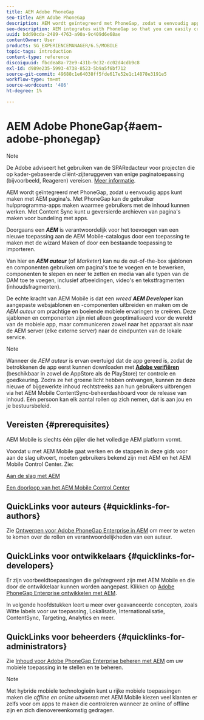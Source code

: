 ```yaml
---
title: AEM Adobe PhoneGap
seo-title: AEM Adobe PhoneGap
description: AEM wordt geïntegreerd met PhoneGap, zodat u eenvoudig apps kunt maken met AEM pagina's. Volg deze pagina om aan de slag te gaan met Adobe PhoneGap Enterprise.
seo-description: AEM integrates with PhoneGap so that you can easily create apps using AEM pages. Follow this page to get started with Adobe PhoneGap Enterprise.
uuid: bdd90cda-2489-4763-a90a-9c409d6e68ae
contentOwner: User
products: SG_EXPERIENCEMANAGER/6.5/MOBILE
topic-tags: introduction
content-type: reference
discoiquuid: fbcdea8a-72e9-431b-9c32-dc02d4cdb9c8
exl-id: d989e235-5993-4738-8523-5b9a5f6bf712
source-git-commit: 49688c1e64038ff5fde617e52e1c14878e3191e5
workflow-type: tm+mt
source-wordcount: '486'
ht-degree: 1%

---
```


# AEM Adobe PhoneGap{#aem-adobe-phonegap}

>[!NOTE]
>
>De Adobe adviseert het gebruiken van de SPARedacteur voor projecten die op kader-gebaseerde cliënt-zijteruggeven van enige paginatoepassing (bijvoorbeeld, Reageren) vereisen. [Meer informatie](/help/sites-developing/spa-overview.md).

AEM wordt geïntegreerd met PhoneGap, zodat u eenvoudig apps kunt maken met AEM pagina&#39;s. Met PhoneGap kan de gebruiker hulpprogramma-apps maken waarmee gebruikers met de inhoud kunnen werken. Met Content Sync kunt u geversierde archieven van pagina&#39;s maken voor bundeling met apps.

Doorgaans een ***AEM*** is verantwoordelijk voor het toevoegen van een nieuwe toepassing aan de AEM Mobile-catalogus door een toepassing te maken met de wizard Maken of door een bestaande toepassing te importeren.

Van hier en ***AEM auteur*** (of *Marketer*) kan nu de out-of-the-box sjablonen en componenten gebruiken om pagina&#39;s toe te voegen en te bewerken, componenten te slepen en neer te zetten en media van alle typen van de DAM toe te voegen, inclusief afbeeldingen, video&#39;s en tekstfragmenten (inhoudsfragmenten).

De echte kracht van AEM Mobile is dat een *wreed* ***AEM Developer*** kan aangepaste websjablonen en -componenten uitbreiden en maken om de *AEM auteur* om prachtige en boeiende mobiele ervaringen te creëren. Deze sjablonen en componenten zijn niet alleen geoptimaliseerd voor de wereld van de mobiele app, maar communiceren zowel naar het apparaat als naar de AEM server (elke externe server) naar de eindpunten van de lokale service.

>[!NOTE]
>
>Wanneer de *AEM auteur* is ervan overtuigd dat de app gereed is, zodat de betrokkenen de app eerst kunnen downloaden met **[Adobe verifiëren](/help/mobile/phonegap-mobile-quickstart.md)** (beschikbaar in zowel de AppStore als de PlayStore) ter controle en goedkeuring. Zodra ze het groene licht hebben ontvangen, kunnen ze deze nieuwe of bijgewerkte inhoud rechtstreeks aan hun gebruikers uitbrengen via het AEM Mobile ContentSync-beheerdashboard voor de release van inhoud. Eén persoon kan elk aantal rollen op zich nemen, dat is aan jou en je bestuursbeleid.

## Vereisten {#prerequisites}

AEM Mobile is slechts één pijler die het volledige AEM platform vormt.

Voordat u met AEM Mobile gaat werken en de stappen in deze gids voor aan de slag uitvoert, moeten gebruikers bekend zijn met AEM en het AEM Mobile Control Center. Zie:

[Aan de slag met AEM](/help/sites-deploying/deploy.md)

[Een doorloop van het AEM Mobile Control Center](/help/mobile/phonegap-authoring-apps.md)

## QuickLinks voor auteurs {#quicklinks-for-authors}

Zie [Ontwerpen voor Adobe PhoneGap Enterprise in AEM](/help/mobile/phonegap.md) om meer te weten te komen over de rollen en verantwoordelijkheden van een auteur.

## QuickLinks voor ontwikkelaars {#quicklinks-for-developers}

Er zijn voorbeeldtoepassingen die geïntegreerd zijn met AEM Mobile en die door de ontwikkelaar kunnen worden aangepast. Klikken op [Adobe PhoneGap Enterprise ontwikkelen met AEM](/help/mobile/developing-in-phonegap.md).

In volgende hoofdstukken leert u meer over geavanceerde concepten, zoals Witte labels voor uw toepassing, Lokalisatie, Internationalisatie, ContentSync, Targeting, Analytics en meer.

## QuickLinks voor beheerders {#quicklinks-for-administrators}

Zie [Inhoud voor Adobe PhoneGap Enterprise beheren met AEM](/help/mobile/administer-phonegap.md) om uw mobiele toepassing in te stellen en te beheren.

>[!NOTE]
>
>Met hybride mobiele technologieën kunt u rijke mobiele toepassingen maken die *offline en online uitvoeren* met AEM Mobile kiezen veel klanten er zelfs voor om apps te maken die controleren wanneer ze online of offline zijn en zich dienovereenkomstig gedragen.
